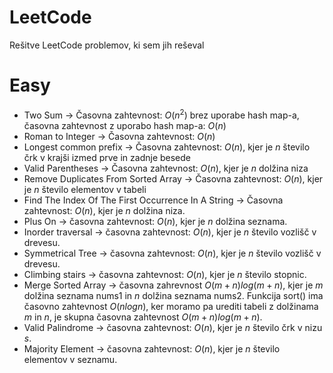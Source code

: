 # LeetCode
Rešitve LeetCode problemov, ki sem jih reševal

# Easy

- Two Sum -> Časovna zahtevnost: $O(n^2)$ brez uporabe hash map-a, časovna zahtevnost z uporabo hash map-a: $O(n)$
- Roman to Integer -> Časovna zahtevnost: $O(n)$ 
- Longest common prefix -> Časovna zahtevnost: $O(n)$, kjer je $n$ število črk v krajši izmed prve in zadnje besede
- Valid Parentheses -> Časovna zahtevnost: $O(n)$, kjer je $n$ dolžina niza
- Remove Duplicates From Sorted Array -> Časovna zahtevnost: $O(n)$, kjer je $n$ število elementov v tabeli
- Find The Index Of The First Occurrence In A String -> Časovna zahtevnost: $O(n)$, kjer je $n$ dolžina niza.
- Plus On -> časovna zahtevnost: $O(n)$, kjer je $n$ dolžina seznama. 
- Inorder traversal -> časovna zahtevnost: $O(n)$, kjer je $n$ število vozlišč v drevesu.
- Symmetrical Tree -> časovna zahtevnost: $O(n)$, kjer je $n$ število vozlišč v drevesu.
- Climbing stairs -> časovna zahtevnost: $O(n)$, kjer je $n$ število stopnic.
- Merge Sorted Array -> časovna zahrevnost $O(m + n)log(m + n)$, kjer je $m$ dolžina seznama nums1 in $n$ dolžina seznama nums2. Funkcija sort() ima časovno zahtevnost $O(nlogn)$, ker moramo pa urediti tabeli z dolžinama $m$ in $n$, je skupna časovna zahtevnost $O(m + n)log(m + n)$.
- Valid Palindrome -> časovna zahtevnost: $O(n)$, kjer je $n$ število črk v nizu $s$.
- Majority Element -> časovna zahtevnost: $O(n)$, kjer je $n$ število elementov v seznamu.

